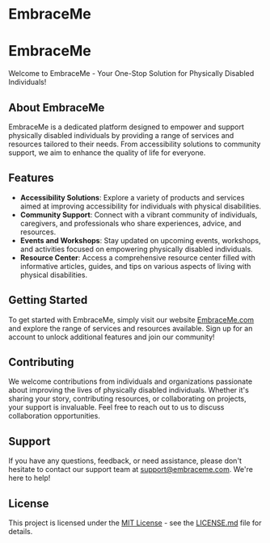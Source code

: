 # EmbraceMe
# EmbraceMe

Welcome to EmbraceMe - Your One-Stop Solution for Physically Disabled Individuals!

## About EmbraceMe

EmbraceMe is a dedicated platform designed to empower and support physically disabled individuals by providing a range of services and resources tailored to their needs. From accessibility solutions to community support, we aim to enhance the quality of life for everyone.

## Features

- **Accessibility Solutions**: Explore a variety of products and services aimed at improving accessibility for individuals with physical disabilities.
- **Community Support**: Connect with a vibrant community of individuals, caregivers, and professionals who share experiences, advice, and resources.
- **Events and Workshops**: Stay updated on upcoming events, workshops, and activities focused on empowering physically disabled individuals.
- **Resource Center**: Access a comprehensive resource center filled with informative articles, guides, and tips on various aspects of living with physical disabilities.

## Getting Started

To get started with EmbraceMe, simply visit our website [EmbraceMe.com](https://www.embraceme.com) and explore the range of services and resources available. Sign up for an account to unlock additional features and join our community!

## Contributing

We welcome contributions from individuals and organizations passionate about improving the lives of physically disabled individuals. Whether it's sharing your story, contributing resources, or collaborating on projects, your support is invaluable. Feel free to reach out to us to discuss collaboration opportunities.

## Support

If you have any questions, feedback, or need assistance, please don't hesitate to contact our support team at support@embraceme.com. We're here to help!

## License

This project is licensed under the [MIT License](LICENSE.md) - see the [LICENSE.md](LICENSE.md) file for details.

